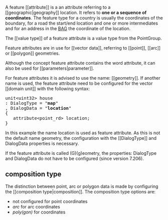 A feature [[attribute]] is a an attribute referring to a [[geographic|geography]] location. It refers to <B>one or a sequence of coordinates</B>.
The feature type for a country is usually the coordinates of the boundary, for a road the start/end location and one or more intermediates and for an address in the [BAG](https://github.com/ObjectVision/BAG-Tools/wiki/BAG) the coordinate of the location. 

The [[value type]] of a feature attribute is a value type from the PointGroup.

Feature attributes are in use for [[vector data]], referring to [[point]], [[arc]] or [[polygon]] geometries.

Although the concept feature attribute contains the word attribute, it can also be used for [[parameters|parameter]]. 

For feature attributes it is advised to use the name: [[geometry]]. If another name is used, the feature attribute need to be configured for the vector [[domain unit]] with the following syntax:

<pre>
unit&lt;uint32&gt; house
: DialogType = "<B>map</B>"
, DialogData = "<B>location</B>"
{ 
   attribute&lt;point_rd&gt; location;
}
</pre>

In this example the name location is used as feature attribute. As this is not the default name geometry, the configuration with the [[DialogType]] and DialogData properties is necessary.

If the feature attribute is called (G)(g)eometry, the properties: DialogType and DialogData do not have to be configured (since version 7.206).

## composition type

The distinction between point, arc or polygon data is made by configuring the [[composition type|composition]]. The composition type options are:
- not configured for point coordinates
- _arc_ for arc coordinates
- _poly(gon)_ for coordinates